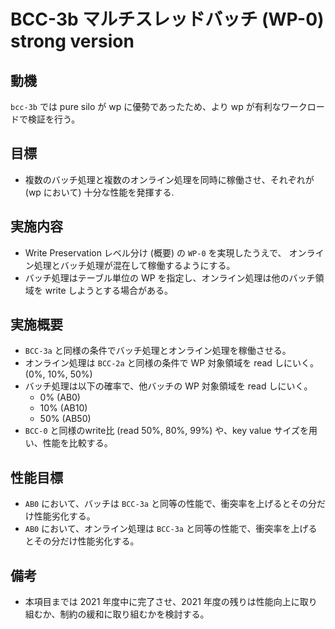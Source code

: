 # BCC-3b マルチスレッドバッチ (WP-0) strong version

## 動機
`bcc-3b` では pure silo が wp に優勢であったため、より wp が有利なワークロードで検証を行う。

## 目標

* 複数のバッチ処理と複数のオンライン処理を同時に稼働させ、それぞれが (wp において) 十分な性能を発揮する.

## 実施内容

* Write Preservation レベル分け (概要) の `WP-0` を実現したうえで、 オンライン処理とバッチ処理が混在して稼働するようにする。
* バッチ処理はテーブル単位の WP を指定し、オンライン処理は他のバッチ領域を write しようとする場合がある。

## 実施概要

* `BCC-3a` と同様の条件でバッチ処理とオンライン処理を稼働させる。
* オンライン処理は `BCC-2a` と同様の条件で WP 対象領域を read しにいく。 (0%, 10%, 50%)
* バッチ処理は以下の確率で、他バッチの WP 対象領域を read しにいく。
  + 0% (AB0)
  + 10% (AB10)
  + 50% (AB50)
* `BCC-0` と同様のwrite比 (read 50%, 80%, 99%) や、key value サイズを用い、性能を比較する。

## 性能目標

* `AB0` において、バッチは `BCC-3a` と同等の性能で、衝突率を上げるとその分だけ性能劣化する。
* `AB0` において、オンライン処理は `BCC-3a` と同等の性能で、衝突率を上げるとその分だけ性能劣化する。

## 備考
* 本項目までは 2021 年度中に完了させ、2021 年度の残りは性能向上に取り組むか、制約の緩和に取り組むかを検討する。